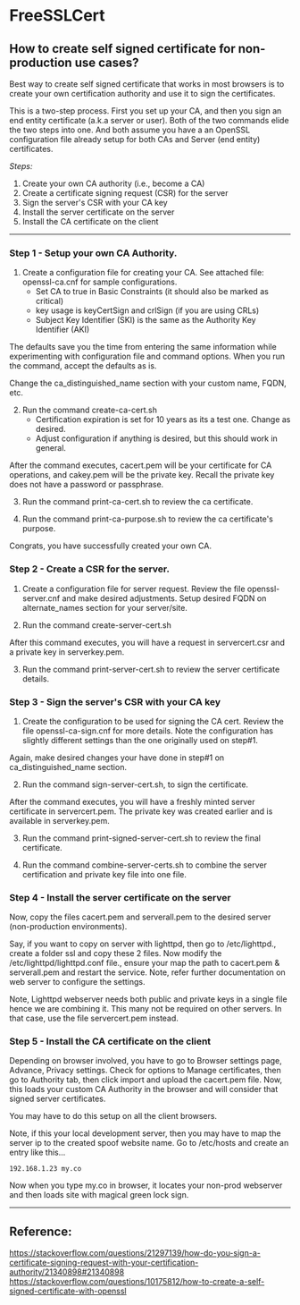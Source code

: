 # FreeSSLCert 
## How to create self signed certificate for non-production use cases?

Best way to create self signed certificate that works in most browsers is to create your own certification authority and use it to sign the certificates.

This is a two-step process. First you set up your CA, and then you sign an end entity certificate (a.k.a server or user). Both of the two commands elide the two steps into one. And both assume you have a an OpenSSL configuration file already setup for both CAs and Server (end entity) certificates.

*Steps:*
1. Create your own CA authority (i.e., become a CA)
1. Create a certificate signing request (CSR) for the server
1. Sign the server's CSR with your CA key
1. Install the server certificate on the server
1. Install the CA certificate on the client

---

### Step 1 - Setup your own CA Authority.

1. Create a configuration file for creating your CA.  See attached file: openssl-ca.cnf for sample configurations.
	- Set CA to true in Basic Constraints (it should also be marked as critical)
	- key usage is keyCertSign and crlSign (if you are using CRLs)
	- Subject Key Identifier (SKI) is the same as the Authority Key Identifier (AKI)

The defaults save you the time from entering the same information while experimenting with configuration file and command options.  When you run the command, accept the defaults as is.

Change the ca_distinguished_name section with your custom name, FQDN, etc.

2. Run the command create-ca-cert.sh
	- Certification expiration is set for 10 years as its a test one.  Change as desired.
	- Adjust configuration if anything is desired, but this should work in general.

After the command executes, cacert.pem will be your certificate for CA operations, and cakey.pem will be the private key. Recall the private key does not have a password or passphrase.

3. Run the command print-ca-cert.sh to review the ca certificate.

4. Run the command print-ca-purpose.sh to review the ca certificate's purpose.

Congrats, you have successfully created your own CA.

### Step 2 - Create a CSR for the server.

1. Create a configuration file for server request.  Review the file openssl-server.cnf and make desired adjustments.  Setup desired FQDN on alternate_names section for your server/site.

2. Run the command create-server-cert.sh

After this command executes, you will have a request in servercert.csr and a private key in serverkey.pem.

3. Run the command print-server-cert.sh to review the server certificate details.

### Step 3 - Sign the server's CSR with your CA key

1. Create the configuration to be used for signing the CA cert.  Review the file openssl-ca-sign.cnf for more details.  Note the configuration has slightly different settings than the one originally used on step#1.

Again, make desired changes your have done in step#1 on ca_distinguished_name section.

2. Run the command sign-server-cert.sh, to sign the certificate.

After the command executes, you will have a freshly minted server certificate in servercert.pem. The private key was created earlier and is available in serverkey.pem.

3. Run the command print-signed-server-cert.sh to review the final certificate.

4. Run the command combine-server-certs.sh to combine the server certification and private key file into one file.

### Step 4 - Install the server certificate on the server

Now, copy the files cacert.pem and serverall.pem to the desired server (non-production environments).

Say, if you want to copy on server with lighttpd, then go to /etc/lighttpd., create a folder ssl and copy these 2 files.  Now modify the /etc/lighttpd/lighttpd.conf file., ensure your map the path to cacert.pem & serverall.pem and restart the service.  Note, refer further documentation on web server to configure the settings.

Note, Lighttpd webserver needs both public and private keys in a single file hence we are combining it.  This many not be required on other servers.  In that case, use the file servercert.pem instead.

### Step 5 - Install the CA certificate on the client

Depending on browser involved, you have to go to Browser settings page, Advance, Privacy settings.  Check for options to Manage certificates, then go to Authority tab, then click import and upload the cacert.pem file.
Now, this loads your custom CA Authority in the browser and will consider that signed server certificates.

You may have to do this setup on all the client browsers.

Note, if this your local development server, then you may have to map the server ip to the created spoof website name.  Go to /etc/hosts and create an entry like this...

```
192.168.1.23 my.co
```

Now when you type my.co in browser, it locates your non-prod webserver and then loads site with magical green lock sign.

---

## Reference:
https://stackoverflow.com/questions/21297139/how-do-you-sign-a-certificate-signing-request-with-your-certification-authority/21340898#21340898
https://stackoverflow.com/questions/10175812/how-to-create-a-self-signed-certificate-with-openssl
